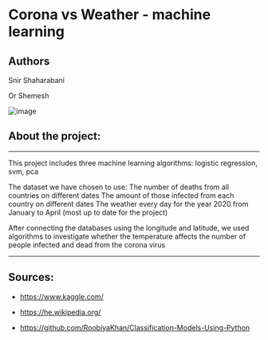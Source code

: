 # Corona vs Weather - machine learning



## Authors

Snir Shaharabani 

Or Shemesh 



![image](https://user-images.githubusercontent.com/46107190/88825227-01b0fb00-d1d0-11ea-87f1-c88f7e0b0e91.png)




## About the project:


******
This project includes three machine learning algorithms:
logistic regression, svm, pca

The dataset we have chosen to use:
The number of deaths from all countries on different dates
The amount of those infected from each country on different dates
The weather every day for the year 2020 from January to April (most up to date for the project)

After connecting the databases using the longitude and latitude, we used algorithms to investigate 
whether the temperature affects the number of people infected and dead from the corona virus
******



## Sources:

* https://www.kaggle.com/ 

* https://he.wikipedia.org/

* https://github.com/RoobiyaKhan/Classification-Models-Using-Python



